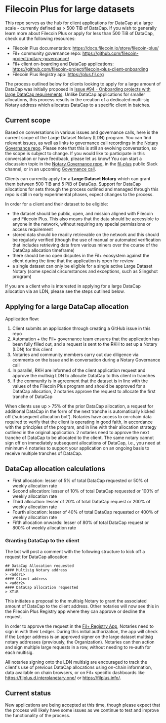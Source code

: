 # Filecoin Plus for large datasets

This repo serves as the hub for client applications for DataCap at a large scale - currently defined as > 500 TiB of DataCap. If you wish to generally learn more about Filecoin Plus or apply for less than 500 TiB of DataCap, check out the following resources: 

- Filecoin Plus documentation: https://docs.filecoin.io/store/filecoin-plus/
- Fil+ community governance repo: https://github.com/filecoin-project/notary-governance/
- Fil+ client on-boarding and DataCap applications: https://github.com/filecoin-project/filecoin-plus-client-onboarding
- Filecoin Plus Registry app: https://plus.fil.org

The process outlined below for clients looking to apply for a large amount of DataCap was initially proposed in [Issue #94 - Onboarding projects with large DataCap requirements](https://github.com/filecoin-project/notary-governance/issues/94). Unlike DataCap applications for smaller allocations, this process results in the creation of a dedicated multi-sig Notary address which allocates DataCap to a specific client in batches. 

## Current scope

Based on conversations in various issues and governance calls, here is the current scope of the Large Dataset Notary (LDN) program. You can find relevant issues, as well as links to governance call recordings in the [Notary Governance repo](https://github.com/filecoin-project/notary-governance). Please note that this is still an evolving conversation, so the scope is subject to change. If you would like to participate in this conversation or have feedback, please let us know! You can start a discussion topic in the [Notary Governance repo](https://github.com/filecoin-project/notary-governance/discussions), in the [fil-plus](https://filecoinproject.slack.com/archives/C01DLAPKDGX) public Slack channel, or in an upcoming [Governance call](https://calendar.google.com/calendar/embed?src=c_k1gkfoom17g0j8c6bam6uf43j0%40group.calendar.google.com&ctz=America%2FLos_Angeles).

Clients can currently apply for a **Large Dataset Notary** which can grant them between 500 TiB and 5 PiB of DataCap. Support for DataCap allocations for 
sets through the process outlined and managed through this repo is still in early experimental phases, expect changes to the process.

In order for a client and their dataset to be eligible: 

- the dataset should be public, open, and mission aligned with Filecoin and Filecoin Plus. This also means that the data should be accessible to anyone in the network, without requiring any special permissions or access requirement
- stored data should be readily retrievable on the network and this should be regularly verified (though the use of manual or automated verification that includes retrieving data from various miners over the course of the DataCap allocation timeframe)
- there should be no open disputes in the Fil+ ecosystem against the client during the time that the application is open for review
- a single dataset can only be eligible for a single active Large Dataset Notary (some special circumstances and exceptions, such as Slingshot program)

If you are a client who is interested in applying for a large DataCap allocation via an LDN, please see the steps outlined below.

## Applying for a large DataCap allocation

Application flow: 

1. Client submits an application through creating a GitHub issue in this repo
2. Automation + the Fil+ governance team ensures that the application has been fully filled out, and a request is sent to the RKH to set up a Notary (LDN) for this client
3. Notaries and community members carry out due diligence via comments on the issue and in conversation during a Notary Governance call
4. In parallel, RKH are informed of the client application request and approve the multisig LDN to allocate DataCap to this client in tranches
6. If the community is in agreement that the dataset is in line with the values of the Filecoin Plus program and should be approved for a DataCap allocation, 2 notaries approve the request to allocate the first tranche of DataCap

When clients use up > 75% of the prior DataCap allocation, a request for additional DataCap in the form of the next tranche is automatically kicked off ('subsequent allocation bot'). Notaries have access to on-chain data required to verify that the client is operating in good faith, in accordance with the principles of the program, and in line with their allocation strategy outlined in the original application. 2 notaries need to approve the next tranche of DataCap to be allocated to the client. The same notary cannot sign off on immediately subsequent allocations of DataCap, i.e., you need at minimum 4 notaries to support your application on an ongoing basis to receive multiple tranches of DataCap. 

## DataCap allocation calculations

- First allocation: lesser of 5% of total DataCap requested or 50% of weekly allocation rate
- Second allocation: lesser of 10% of total DataCap requested or 100% of weekly allocation rate
- Third allocation: lesser of 20% of total DataCap request or 200% of weekly allocation rate
- Fourth allocation: lesser of 40% of total DataCap requested or 400% of weekly allocation rate
- Fifth allocation onwards: lesser of 80% of total DataCap request or 800% of weekly allocation rate


### Granting DataCap to the client
The bot will post a comment with the following structure to kick off a request for DataCap allocation:

```
## DataCap Allocation requested
#### Multisig Notary address
> <addr1>
#### Client address
> <addr2>
#### DataCap allocation requested
> XTiB
```

This initiates a proposal to the multisig Notary to grant the associated amount of DataCap to the <addr2> client address. Other notaries will now see this in the Filecoin Plus Registry app where they can approve or decline the request. 
  
  In order to approve the request in the [Fil+ Registry App](https://plus.fil.org/), Notaries need to sign in with their Ledger. During this initial authorization, the app will check if the Ledger address is an approved signer on the large dataset multisig notary addresses (previously, the Organization). Notaries can then action and sign multiple large requests in a row, without needing to re-auth for each multisig.
  
All notaries signing onto the LDN multisig are encouraged to track the client's use of previous DataCap allocations using on-chain information, data available on chain browsers, or on Fil+ specific dashboards like https://filplus.d.interplanetary.one/ or https://filplus.info/.
  
## Current status

New applications are being accepted at this time, though please expect that the process will likely have some issues as we continue to test and improve the functionality of the process.
